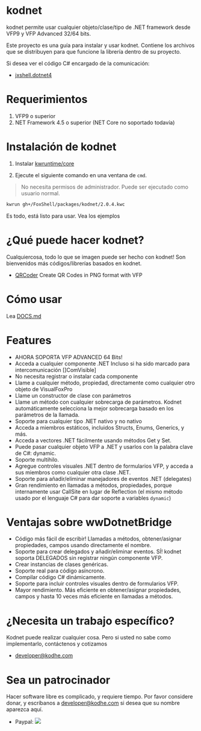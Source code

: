 # kodnet 

kodnet permite usar cualquier objeto/clase/tipo de .NET framework desde VFP9 y VFP Advanced 32/64 bits.

Este proyecto es una guía para instalar y usar kodnet. Contiene los archivos que se distribuyen para que funcione la librería dentro de su proyecto. 

Si desea ver el código C# encargado de la comunicación:
 - [jxshell.dotnet4](https://github.com/kodhework/jxshell.dotnet4)


# Requerimientos

1. VFP9 o superior 
2. NET Framework 4.5 o superior (NET Core no soportado todavía)


# Instalación de kodnet 

1. Instalar [kwruntime/core](https://github.com/kwruntime/core/blob/main/INSTALL.md)

2. Ejecute el siguiente comando en una ventana de ```cmd```.

> No necesita permisos de administrador. Puede ser ejecutado como usuario normal.

```bash
kwrun gh+/FoxShell/packages/kodnet/2.0.4.kwc
```

Es todo, está listo para usar. Vea los ejemplos


# ¿Qué puede hacer kodnet?

Cualquiercosa, todo lo que se imagen puede ser hecho con kodnet! Son bienvenidos más códigos/librerías basados en kodnet.

- [QRCoder](https://github.com/FoxShell/qrcoder) Create QR Codes in PNG format with VFP


# Cómo usar

Lea [DOCS.md](./DOCS.md)


# Features

- AHORA SOPORTA VFP ADVANCED 64 Bits!
- Acceda a cualquier componente .NET Incluso si ha sido marcado para intercomunicación []ComVisible]
- No necesita registrar o instalar cada componente
- Llame a cualquier método, propiedad, directamente como cualquier otro objeto de VisualFoxPro
- Llame un constructor de clase con parámetros
- Llame un método con cualquier sobrecarga de parámetros. Kodnet automáticamente selecciona la mejor sobrecarga basado en los parámetros de la llamada.
- Soporte para cualquier tipo .NET nativo y no nativo
- Acceda a miembros estáticos, incluidos Structs, Enums, Generics, y más.
- Acceda a vectores .NET fácilmente usando métodos Get y Set.
- Puede pasar cualquier objeto VFP a .NET y usarlos con la palabra clave de C#: dynamic.
- Soporte multihilo.
- Agregue controles visuales .NET dentro de formularios VFP, y acceda a sus miembros como cualquier otra clase .NET.
- Soporte para añadir/eliminar manejadores de eventos .NET (delegates)
- Gran rendimiento en llamadas a métodos, propiedades, porque internamente usar CallSite en lugar de  Reflection (el mismo método usado por el lenguaje C# para dar soporte a variables ```dynamic```)


# Ventajas sobre wwDotnetBridge

- Código más fácil de escribir! Llamadas a métodos, obtener/asignar propiedades, campos usando directamente el nombre.
- Soporte para  crear delegados y  añadir/eliminar eventos. SÍ! kodnet soporta DELEGADOS sin registrar ningún componente VFP.
- Crear instancias de clases genéricas.
- Soporte real para código asíncrono.
- Compilar código C# dinámicamente.
- Soporte para incluir controles visuales dentro de formularios VFP.
- Mayor rendimiento. Más eficiente en obtener/asignar propiedades, campos y hasta 10 veces más eficiente en llamadas a métodos.


# ¿Necesita un trabajo específico?

Kodnet puede realizar cualquier cosa. Pero si usted no sabe como implementarlo, contáctenos y cotizamos

 - developer@kodhe.com


# Sea un patrocinador

Hacer software libre es complicado, y requiere tiempo. Por favor considere donar, y escríbanos a developer@kodhe.com si desea que su nombre aparezca aquí.

* Paypal: [![](https://www.paypalobjects.com/en_US/i/btn/btn_donateCC_LG.gif)](https://www.paypal.com/cgi-bin/webscr?cmd=_s-xclick&hosted_button_id=XTUTKMVWCVQCJ&source=url)
